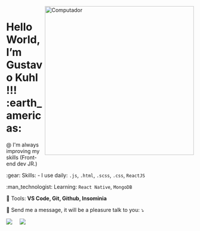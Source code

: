 <img src="https://raw.githubusercontent.com/MicaelliMedeiros/micaellimedeiros/master/image/computer-illustration.png" min-width="400px" max-width="400px" width="400px" align="right" alt="Computador">

<h1 align="left"> 
  Hello World, I’m Gustavo Kuhl !!! :earth_americas:
</h1>

<p>
   @ I'm always improving my skills (Front-end dev JR.)
</p>

<p align="left">
   :gear: Skills: - I use daily: <code>.js</code>, <code>.html</code>, <code>.scss</code>, <code>.css</code>, <code>ReactJS</code>
</p>

<p align="left">
  :man_technologist: Learning: <code>React Native</code>, <code>MongoDB</code>
 </p>

<p align="left">
  💼 Tools: <strong>VS Code, Git, Github, Insominia</strong>
</p>

<p align="left">
  💌 Send me a message, it will be a pleasure talk to you: ⤵️
</p>

<p>
  <a target="_blank"href="https://www.linkedin.com/in/gustavo-kuhl/"><img src="https://img.shields.io/badge/linkedin-%230077B5.svg?&style=for-the-badge&logo=linkedin&logoColor=white" /></a>&nbsp;&nbsp;&nbsp;&nbsp;
  <a href="mailto:gustavo.dev92@gmail.com?subject=Hello%20Gustavo,%20From%20Github"><img src="https://img.shields.io/badge/gmail-%23D14836.svg?&style=for-the-badge&logo=gmail&logoColor=white" /></a>&nbsp;&nbsp;&nbsp;&nbsp;
</p>
